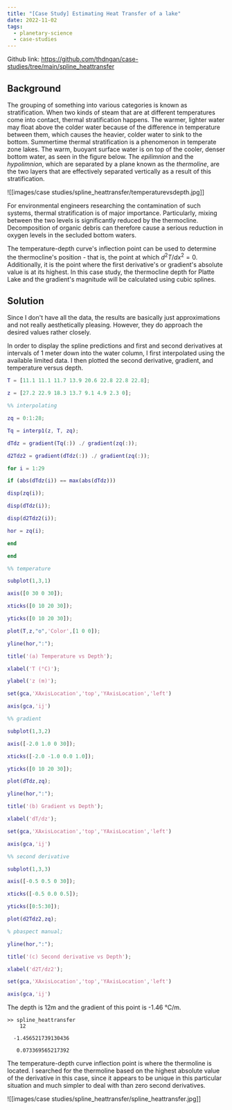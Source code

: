 ```yaml
---
title: "[Case Study] Estimating Heat Transfer of a lake"
date: 2022-11-02
tags:
  - planetary-science
  - case-studies
---
```


Github link: https://github.com/thdngan/case-studies/tree/main/spline_heattransfer

## Background

The grouping of something into various categories is known as stratification. When two kinds of steam that are at different temperatures come into contact, thermal stratification happens. The warmer, lighter water may float above the colder water because of the difference in temperature between them, which causes the heavier, colder water to sink to the bottom. Summertime thermal stratification is a phenomenon in temperate zone lakes. The warm, buoyant surface water is on top of the cooler, denser bottom water, as seen in the figure below. The *epilimnion* and the *hypolimnion*, which are separated by a plane known as the *thermoline*, are the two layers that are effectively separated vertically as a result of this stratification.

![[images/case studies/spline_heattransfer/temperaturevsdepth.jpg]]

For environmental engineers researching the contamination of such systems, thermal stratification is of major importance. Particularly, mixing between the two levels is significantly reduced by the thermocline. Decomposition of organic debris can therefore cause a serious reduction in oxygen levels in the secluded bottom waters.

The temperature-depth curve's inflection point can be used to determine the thermocline's position - that is, the point at which $d^2T/dx^2=0$. Additionally, it is the point where the first derivative's or gradient's absolute value is at its highest. In this case study, the thermocline depth for Platte Lake and the gradient's magnitude will be calculated using cubic splines.

## Solution

Since I don't have all the data, the results are basically just approximations and not really aesthetically pleasing. However, they do approach the desired values rather closely.

In order to display the spline predictions and first and second derivatives at intervals of 1 meter down into the water column, I first interpolated using the available limited data. I then plotted the second derivative, gradient, and temperature versus depth.

```Matlab
T = [11.1 11.1 11.7 13.9 20.6 22.8 22.8 22.8];

z = [27.2 22.9 18.3 13.7 9.1 4.9 2.3 0];

%% interpolating

zq = 0:1:28;

Tq = interp1(z, T, zq);

dTdz = gradient(Tq(:)) ./ gradient(zq(:));

d2Tdz2 = gradient(dTdz(:)) ./ gradient(zq(:));

for i = 1:29

if (abs(dTdz(i)) == max(abs(dTdz)))

disp(zq(i));

disp(dTdz(i));

disp(d2Tdz2(i));

hor = zq(i);

end

end

%% temperature

subplot(1,3,1)

axis([0 30 0 30]);

xticks([0 10 20 30]);

yticks([0 10 20 30]);

plot(T,z,"o",'Color',[1 0 0]);

yline(hor,":");

title('(a) Temperature vs Depth');

xlabel('T (°C)');

ylabel('z (m)');

set(gca,'XAxisLocation','top','YAxisLocation','left')

axis(gca,'ij')

%% gradient

subplot(1,3,2)

axis([-2.0 1.0 0 30]);

xticks([-2.0 -1.0 0.0 1.0]);

yticks([0 10 20 30]);

plot(dTdz,zq);

yline(hor,":");

title('(b) Gradient vs Depth');

xlabel('dT/dz');

set(gca,'XAxisLocation','top','YAxisLocation','left')

axis(gca,'ij')

%% second derivative

subplot(1,3,3)

axis([-0.5 0.5 0 30]);

xticks([-0.5 0.0 0.5]);

yticks([0:5:30]);

plot(d2Tdz2,zq);

% pbaspect manual;

yline(hor,":");

title('(c) Second derivative vs Depth');

xlabel('d2T/dz2');

set(gca,'XAxisLocation','top','YAxisLocation','left')

axis(gca,'ij')
```

The depth is 12m and the gradient of this point is -1.46 °C/m.

```
>> spline_heattransfer
    12

  -1.456521739130436

   0.073369565217392
```

The temperature-depth curve inflection point is where the thermoline is located. I searched for the thermoline based on the highest absolute value of the derivative in this case, since it appears to be unique in this particular situation and much simpler to deal with than zero second derivatives.
 
![[images/case studies/spline_heattransfer/spline_heattransfer.jpg]]